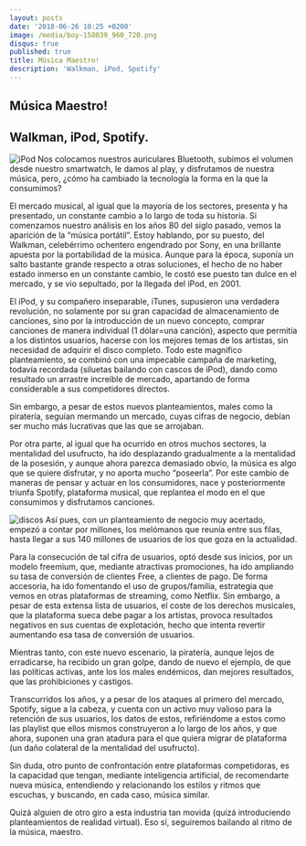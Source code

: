 ```yaml
---
layout: posts
date: '2018-06-26 10:25 +0200'
image: /media/boy-158039_960_720.png
disqus: true
published: true
title: Música Maestro!
description: 'Walkman, iPod, Spotify'
---
```

## Música Maestro!

## Walkman, iPod, Spotify.

![iPod]({{site.baseurl}}/media/boy-158039_960_720.png)
Nos colocamos nuestros auriculares Bluetooth, subimos el volumen desde nuestro smartwatch, le damos al play, y disfrutamos de nuestra música, pero, ¿cómo ha cambiado la tecnología la forma en la que la consumimos?

El mercado musical, al igual que la mayoría de los sectores, presenta y ha presentado, un constante cambio a lo largo de toda su historia. Si comenzamos nuestro análisis en los años 80 del siglo pasado, vemos la aparición de la “música portátil”. Estoy hablando, por su puesto, del Walkman, celebérrimo ochentero engendrado por Sony, en una brillante apuesta por la portabilidad de la música.
Aunque para la época, suponía un salto bastante grande respecto a otras soluciones, el hecho de no haber estado inmerso en un constante cambio, le costó ese puesto tan dulce en el mercado, y se vio sepultado, por la llegada del iPod, en 2001.

El iPod, y su compañero inseparable, iTunes, supusieron una verdadera revolución, no solamente por su gran capacidad de almacenamiento de canciones, sino por la introducción de un nuevo concepto, comprar canciones de manera individual (1 dólar=una canción), aspecto que permitía a los distintos usuarios, hacerse con los mejores temas de los artistas, sin necesidad de adquirir el disco completo.
Todo este magnífico planteamiento, se combinó con una impecable campaña de marketing, todavía recordada (siluetas bailando con cascos de iPod), dando como resultado un arrastre increíble de mercado, apartando de forma considerable a sus competidores directos.

Sin embargo, a pesar de estos nuevos planteamientos, males como la piratería, seguían mermando un mercado, cuyas cifras de negocio, debían ser mucho más lucrativas que las que se arrojaban. 

Por otra parte, al igual que ha ocurrido en otros muchos sectores, la mentalidad del usufructo, ha ido desplazando gradualmente a la mentalidad de la posesión, y aunque ahora parezca demasiado obvio, la música es algo que se quiere disfrutar, y no aporta mucho “poseerla”. Por este cambio de maneras de pensar y actuar en los consumidores, nace y posteriormente triunfa Spotify, plataforma musical, que replantea el modo en el que consumimos y disfrutamos canciones. 

![discos]({{site.baseurl}}/media/vinyl-records-945396_960_720.jpg)
Así pues, con un planteamiento de negocio muy acertado, empezó a contar por millones, los melómanos que reunía entre sus filas, hasta llegar a sus 140 millones de usuarios de los que goza en la actualidad.

Para la consecución de tal cifra de usuarios, optó desde sus inicios, por un modelo freemium, que, mediante atractivas promociones, ha ido ampliando su tasa de conversión de clientes Free, a clientes de pago. De forma accesoria, ha ido fomentando el uso de grupos/familia, estrategia que vemos en otras plataformas de streaming, como Netflix. 
Sin embargo, a pesar de esta extensa lista de usuarios, el coste de los derechos musicales, que la plataforma sueca debe pagar a los artistas, provoca resultados negativos en sus cuentas de explotación, hecho que intenta revertir aumentando esa tasa de conversión de usuarios.

Mientras tanto, con este nuevo escenario, la piratería, aunque lejos de erradicarse, ha recibido un gran golpe, dando de nuevo el ejemplo, de que las políticas activas, ante los los males endémicos, dan mejores resultados, que las prohibiciones y castigos.

Transcurridos los años, y a pesar de los ataques al primero del mercado, Spotify, sigue a la cabeza, y cuenta con un activo muy valioso para la retención de sus usuarios, los datos de estos, refiriéndome a estos como las playlist que ellos mismos construyeron a lo largo de los años, y que ahora, suponen una gran atadura para el que quiera migrar de plataforma (un daño colateral de la mentalidad del usufructo).

 Sin duda, otro punto de confrontación entre plataformas competidoras, es la capacidad que tengan, mediante inteligencia artificial, de recomendarte nueva música, entendiendo y relacionando los estilos y ritmos que escuchas, y buscando, en cada caso, música similar.

Quizá alguien de otro giro a esta industria tan movida (quizá introduciendo planteamientos de realidad virtual). Eso sí, seguiremos bailando al ritmo de la música, maestro.

